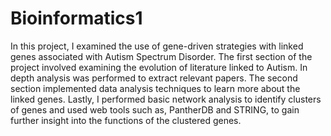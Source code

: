 # Bioinformatics1

In this project, I examined the use of gene-driven strategies with linked genes associated with Autism Spectrum Disorder. The first section of the project involved examining the evolution of literature linked to Autism. In depth analysis was performed to extract relevant papers. The second section implemented data analysis techniques to learn more about the linked genes. Lastly, I performed basic network analysis to identify clusters of genes and used web tools such as, PantherDB and STRING, to gain further insight into the functions of the clustered genes.
